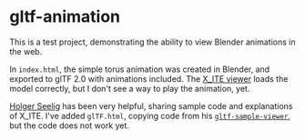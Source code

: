 # gltf-animation

This is a test project, demonstrating the ability to view Blender animations
in the web.

In `index.html`, the simple torus animation was created in Blender, and exported to glTF 2.0 with
animations included.  The [X_ITE viewer](https://create3000.github.io/x_ite/) loads the model correctly, but I don't see
a way to play the animation, yet.

[Holger Seelig](https://github.com/create3000) has been very helpful, sharing sample code and explanations of X_ITE.
I've added `glTF.html`, copying code from his [`gltf-sample-viewer`,](https://github.com/create3000/x_ite/tree/main/docs/assets/laboratory/gltf-sample-viewer)
but the code does not work yet.
